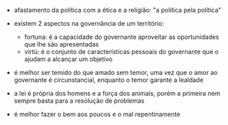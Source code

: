 - afastamento da política com a ética e a religião: "a política pela política"

- existem 2 aspectos na governância de um território:
	- fortuna: é a capacidade do governante aproveitar as oportunidades que lhe são apresentadas
	- virtú: é o conjunto de características pessoais do governante que o ajudam a alcançar um objetivo

- é melhor ser temido do que amado sem temor, uma vez que o amor ao governante é circunstancial, enquanto o temor garante a lealdade

- a lei é própria dos homens e a força dos animais, porém a primeira nem sempre basta para a resolução de problemas
- é melhor fazer o bem aos poucos e o mal repentinamente
